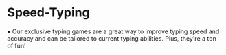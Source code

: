 # Speed-Typing
• Our exclusive typing games are a great way to improve typing speed and accuracy and can be tailored to current typing abilities. Plus, they're a ton of fun!
